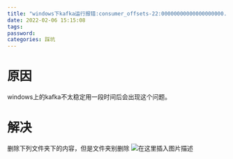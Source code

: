 ```yaml
---
title: "windows下kafka运行报错:consumer_offsets-22:00000000000000000000.index.swap:另一个程序正在使用此文件，进程无法访问。"
date: 2022-02-06 15:15:08
tags:
password:
categories: 踩坑
---
```


# 原因
windows上的kafka不太稳定用一段时间后会出现这个问题。

# 解决
删除下列文件夹下的内容，但是文件夹别删除
![在这里插入图片描述](https://img-blog.csdnimg.cn/5a16ecbd4b0841caaa12740abf23c806.png?x-oss-process=image/watermark,type_d3F5LXplbmhlaQ,shadow_50,text_Q1NETiBAZkZlZS1vcHM=,size_20,color_FFFFFF,t_70,g_se,x_16)